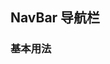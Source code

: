 <div class="demo-header">
<p class="overviewicon">
  <span class="wapi-ui-nav-bar wapi-form-menubar"/>
</p>

## NavBar 导航栏

<mobile-uxlink widget-name="NavBar"></mobile-uxlink>
</div>

### 基本用法

<mobile-view link="nav-bar/base"></mobile-view>

<br>

<mobile-attributes link="nav-bar"></mobile-attributes>
